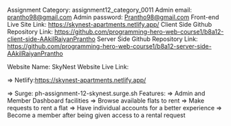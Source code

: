 Assignment Category: assignment12_category_0011
Admin email: prantho98@gmail.com
Admin password: Prantho98@gmail.com
Front-end Live Site Link: https://skynest-apartments.netlify.app/
Client Side Github Repository Link: https://github.com/programming-hero-web-course1/b8a12-client-side-AAkilRaiyanPrantho
Server Side Github Repository Link: https://github.com/programming-hero-web-course1/b8a12-server-side-AAkilRaiyanPrantho

Website Name: SkyNest
Website Live Link:
   
   => Netlify:https://skynest-apartments.netlify.app/

   => Surge: ph-assignment-12-skynest.surge.sh
Features:
    => Admin and Member Dashboard facilities
    => Browse available flats to rent
    => Make requests to rent a flat
    => Have individual accounts for a better experience
    => Become a member after being given access to a rental request

